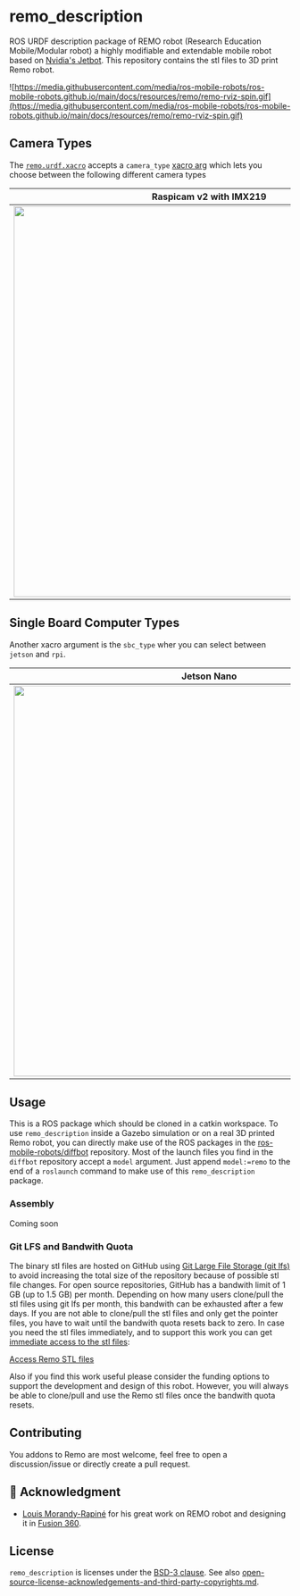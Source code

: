 # remo_description

ROS URDF description package of REMO robot (Research Education Mobile/Modular robot) a highly modifiable and extendable mobile robot based on [Nvidia's Jetbot](https://github.com/NVIDIA-AI-IOT/jetbot). This repository contains the stl files to 3D print Remo robot.

![https://media.githubusercontent.com/media/ros-mobile-robots/ros-mobile-robots.github.io/main/docs/resources/remo/remo-rviz-spin.gif](https://media.githubusercontent.com/media/ros-mobile-robots/ros-mobile-robots.github.io/main/docs/resources/remo/remo-rviz-spin.gif)

## Camera Types

The [`remo.urdf.xacro`](urdf/remo.urdf.xacro) accepts a `camera_type`
[xacro arg](http://wiki.ros.org/xacro#Rospack_commands) which lets you choose between the following different camera types

| Raspicam v2 with IMX219 | OAK-1 | OAK-D |
|:-----------------------:|:-----:|:-----:|
| [<img src="https://raw.githubusercontent.com/ros-mobile-robots/ros-mobile-robots.github.io/main/docs/resources/remo/camera_types/raspi-cam.png" width="700">](https://raw.githubusercontent.com/ros-mobile-robots/ros-mobile-robots.github.io/main/docs/resources/remo/camera_types/raspi-cam.png) | [<img src="https://raw.githubusercontent.com/ros-mobile-robots/ros-mobile-robots.github.io/main/docs/resources/remo/camera_types/oak-1.png" width="700">](https://raw.githubusercontent.com/ros-mobile-robots/ros-mobile-robots.github.io/main/docs/resources/remo/camera_types/oak-1.png) | [<img src="https://raw.githubusercontent.com/ros-mobile-robots/ros-mobile-robots.github.io/main/docs/resources/remo/camera_types/oak-d.png" width="700">](https://raw.githubusercontent.com/ros-mobile-robots/ros-mobile-robots.github.io/main/docs/resources/remo/camera_types/oak-d.png) |

## Single Board Computer Types

Another xacro argument is the `sbc_type` wher you can select between `jetson` and `rpi`.

| Jetson Nano | Raspberry Pi 4 B |
|:-----------------------:|:-----:|
| [<img src="https://raw.githubusercontent.com/ros-mobile-robots/ros-mobile-robots.github.io/main/docs/resources/remo/sbc_types/jetson-nano.png" width="700">](https://raw.githubusercontent.com/ros-mobile-robots/ros-mobile-robots.github.io/main/docs/resources/remo/sbc_types/jetson-nano.png) | [<img src="https://raw.githubusercontent.com/ros-mobile-robots/ros-mobile-robots.github.io/main/docs/resources/remo/sbc_types/raspi.png" width="700">](https://raw.githubusercontent.com/ros-mobile-robots/ros-mobile-robots.github.io/main/docs/resources/remo/sbc_types/raspi.png) |


## Usage

This is a ROS package which should be cloned in a catkin workspace.
To use `remo_description` inside a Gazebo simulation or on a real 3D printed Remo robot, you can directly make use of the ROS packages in the 
[ros-mobile-robots/diffbot](https://github.com/ros-mobile-robots/diffbot) repository. 
Most of the launch files you find in the `diffbot` repository
accept a `model` argument. Just append `model:=remo` to the end of a `roslaunch` command to make use of this `remo_description` package.

### Assembly

Coming soon

### Git LFS and Bandwith Quota

The binary stl files are hosted on GitHub using [Git Large File Storage (git lfs)](https://git-lfs.github.com/) 
to avoid increasing the total size of the repository because of possible stl file changes.
For open source repositories, GitHub has a bandwith limit of 1 GB (up to 1.5 GB) per month. 
Depending on how many users clone/pull the stl files using git lfs per month, this bandwith can be exhausted after a few days. 
If you are not able to clone/pull the stl files and only get the pointer files, you have to wait until the bandwith quota resets back to zero. 
In case you need the stl files immediately, and to support this work you can get [immediate access to the stl files](https://gumroad.com/l/GnMpU?wanted=true):

<a class="gumroad-button" href="https://gumroad.com/l/GnMpU?wanted=true" data-gumroad-single-product="true">Access Remo STL files</a>

Also if you find this work useful please consider the funding options to support the development and design of this robot.
However, you will always be able to clone/pull and use the Remo stl files once the bandwith quota resets.


## Contributing

You addons to Remo are most welcome, feel free to open a discussion/issue or directly create a pull request.

## :handshake: Acknowledgment

- [Louis Morandy-Rapiné](https://louisrapine.com/) for his great work on REMO robot and designing it in [Fusion 360](https://www.autodesk.com/products/fusion-360/overview).


## License

`remo_description` is licenses under the [BSD-3 clause](./LICENSE).
See also [open-source-license-acknowledgements-and-third-party-copyrights.md](open-source-license-acknowledgements-and-third-party-copyrights.md).
